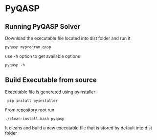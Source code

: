 # PyQASP

## Running PyQASP Solver
Download the executable file located into dist folder and run it
```
pyqasp myprogram.qasp
```
use -h option to get available options
```
pyqasp -h 
```
## Build Executable from source
Executable file is generated using pyinstaller 
```
 pip install pyinstaller
 ```
 From repository root run
 ```
 ./clean-install.bash pyqasp
 ```
 It cleans and build a new executable file that is stored by default into dist folder
